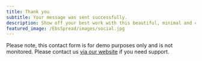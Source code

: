 ```yaml
---
title: Thank you
subtitle: Your message was sent successfully.
description: Show off your best work with this beautiful, minimal and customizable portfolio theme.
featured_image: /EbsSpread/images/social.jpg
---
```


Please note, this contact form is for demo purposes only and is not monitored. Please contact us [via our website](https://jekyllthemes.io) if you need support.